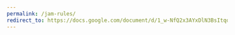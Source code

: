 ```yaml
---
permalink: /jam-rules/
redirect_to: https://docs.google.com/document/d/1_w-NfQ2x3AYxDlN3BsItqo-QwcttvDpQvYzF9xYk3GU
---
```

